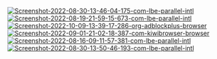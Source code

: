 <a href="https://ibb.co/SKXjd5h"><img src="https://i.ibb.co/SKXjd5h/Screenshot-2022-08-30-13-46-04-175-com-lbe-parallel-intl.jpg" alt="Screenshot-2022-08-30-13-46-04-175-com-lbe-parallel-intl" border="0"></a> <a href="https://ibb.co/PzhMG5f"><img src="https://i.ibb.co/PzhMG5f/Screenshot-2022-08-19-21-59-15-673-com-lbe-parallel-intl.jpg" alt="Screenshot-2022-08-19-21-59-15-673-com-lbe-parallel-intl" border="0"></a> <a href="https://ibb.co/R9CzGZ4"><img src="https://i.ibb.co/R9CzGZ4/Screenshot-2022-10-09-13-39-17-286-org-adblockplus-browser.jpg" alt="Screenshot-2022-10-09-13-39-17-286-org-adblockplus-browser" border="0"></a> <a href="https://ibb.co/0sM5HKC"><img src="https://i.ibb.co/0sM5HKC/Screenshot-2022-09-01-21-02-18-387-com-kiwibrowser-browser.jpg" alt="Screenshot-2022-09-01-21-02-18-387-com-kiwibrowser-browser" border="0"></a> <a href="https://ibb.co/gVRc24W"><img src="https://i.ibb.co/gVRc24W/Screenshot-2022-08-16-09-11-57-381-com-lbe-parallel-intl.jpg" alt="Screenshot-2022-08-16-09-11-57-381-com-lbe-parallel-intl" border="0"></a> <a href="https://ibb.co/JcFg4jY"><img src="https://i.ibb.co/JcFg4jY/Screenshot-2022-08-30-13-50-46-193-com-lbe-parallel-intl.jpg" alt="Screenshot-2022-08-30-13-50-46-193-com-lbe-parallel-intl" border="0"></a>
